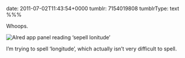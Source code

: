date: 2011-07-02T11:43:54+0000
tumblr: 7154019808
tumblrType: text
%%%

Whoops.

![Alred app panel reading ‘sepell lonitude’](tumblr_lnpf6vOhLg1qb1802.png)

I’m trying to spell ‘longitude’, which actually isn’t very difficult to spell. 
